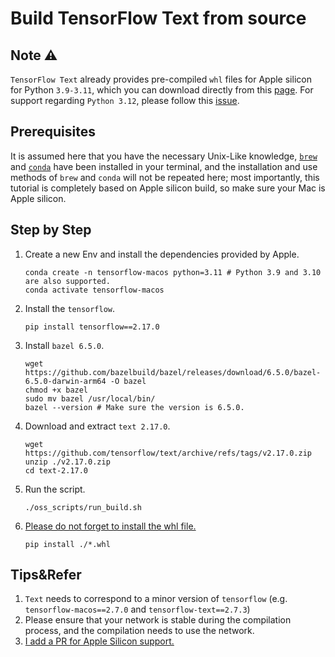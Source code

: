# Build TensorFlow Text from source

## Note ⚠️

`TensorFlow Text` already provides pre-compiled `whl` files for Apple silicon for Python `3.9-3.11`, which you can download directly from this [page](https://pypi.org/project/tensorflow-text/). For support regarding `Python 3.12`, please follow this [issue](https://github.com/tensorflow/text/issues/1297).

## Prerequisites

It is assumed here that you have the necessary Unix-Like knowledge, [`brew`](https://brew.sh) and [`conda`](https://github.com/conda-forge/miniforge) have been installed in your terminal, and the installation and use methods of `brew` and `conda` will not be repeated here; most importantly, this tutorial is completely based on Apple silicon build, so make sure your Mac is Apple silicon.

## Step by Step

1. Create a new Env and install the dependencies provided by Apple.

   ```shell
   conda create -n tensorflow-macos python=3.11 # Python 3.9 and 3.10 are also supported.
   conda activate tensorflow-macos
   ````
   
2. Install the `tensorflow`.

   ```shell
   pip install tensorflow==2.17.0
   ````

3. Install `bazel 6.5.0`.

   ```shell
   wget https://github.com/bazelbuild/bazel/releases/download/6.5.0/bazel-6.5.0-darwin-arm64 -O bazel
   chmod +x bazel
   sudo mv bazel /usr/local/bin/
   bazel --version # Make sure the version is 6.5.0.
   ````

4. Download and extract `text 2.17.0`.

   ```shell
   wget https://github.com/tensorflow/text/archive/refs/tags/v2.17.0.zip
   unzip ./v2.17.0.zip
   cd text-2.17.0
   ````

5. Run the script.

   ```shell
   ./oss_scripts/run_build.sh
   ````
   
6. [Please do not forget to install the whl file.](https://github.com/sun1638650145/Libraries-and-Extensions-for-TensorFlow-for-Apple-Silicon/issues/2)

   ```shell
   pip install ./*.whl
   ```

## Tips&Refer

1. `Text` needs to correspond to a minor version of `tensorflow` (e.g. `tensorflow-macos==2.7.0` and `tensorflow-text==2.7.3`)
2. Please ensure that your network is stable during the compilation process, and the compilation needs to use the network.
3. [I add a PR for Apple Silicon support.](https://github.com/tensorflow/text/pull/756)
